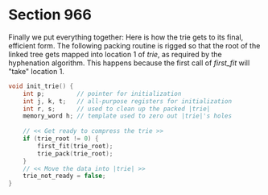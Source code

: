 # Section 966

Finally we put everything together: Here is how the trie gets to its final, efficient form.
The following packing routine is rigged so that the root of the linked tree gets mapped into location 1 of *trie*, as required by the hyphenation algorithm.
This happens because the first call of *first_fit* will "take" location&nbsp;1.

```c << Declare procedures for preprocessing hyphenation patterns >>+=
void init_trie() {
    int p;         // pointer for initialization
    int j, k, t;   // all-purpose registers for initialization
    int r, s;      // used to clean up the packed |trie|
    memory_word h; // template used to zero out |trie|'s holes
    
    // << Get ready to compress the trie >>
    if (trie_root != 0) {
        first_fit(trie_root);
        trie_pack(trie_root);
    }
    // << Move the data into |trie| >>
    trie_not_ready = false;
}
```
